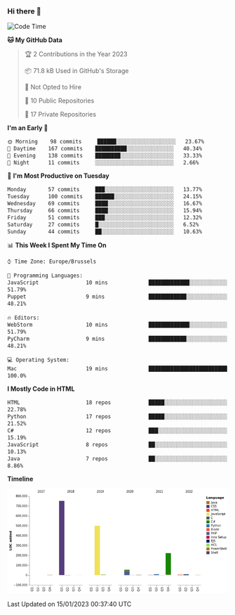 ### Hi there 👋

<!--START_SECTION:waka-->
![Code Time](http://img.shields.io/badge/Code%20Time-1%2C202%20hrs%2055%20mins-blue)

**🐱 My GitHub Data** 

> 🏆 2 Contributions in the Year 2023
 > 
> 📦 71.8 kB Used in GitHub's Storage 
 > 
> 🚫 Not Opted to Hire
 > 
> 📜 10 Public Repositories 
 > 
> 🔑 17 Private Repositories  
 > 
**I'm an Early 🐤** 

```text
🌞 Morning    98 commits     ██████░░░░░░░░░░░░░░░░░░░   23.67% 
🌆 Daytime    167 commits    ██████████░░░░░░░░░░░░░░░   40.34% 
🌃 Evening    138 commits    ████████░░░░░░░░░░░░░░░░░   33.33% 
🌙 Night      11 commits     ░░░░░░░░░░░░░░░░░░░░░░░░░   2.66%

```
📅 **I'm Most Productive on Tuesday** 

```text
Monday       57 commits     ███░░░░░░░░░░░░░░░░░░░░░░   13.77% 
Tuesday      100 commits    ██████░░░░░░░░░░░░░░░░░░░   24.15% 
Wednesday    69 commits     ████░░░░░░░░░░░░░░░░░░░░░   16.67% 
Thursday     66 commits     ████░░░░░░░░░░░░░░░░░░░░░   15.94% 
Friday       51 commits     ███░░░░░░░░░░░░░░░░░░░░░░   12.32% 
Saturday     27 commits     █░░░░░░░░░░░░░░░░░░░░░░░░   6.52% 
Sunday       44 commits     ██░░░░░░░░░░░░░░░░░░░░░░░   10.63%

```


📊 **This Week I Spent My Time On** 

```text
⌚︎ Time Zone: Europe/Brussels

💬 Programming Languages: 
JavaScript               10 mins             █████████████░░░░░░░░░░░░   51.79% 
Puppet                   9 mins              ████████████░░░░░░░░░░░░░   48.21%

🔥 Editors: 
WebStorm                 10 mins             █████████████░░░░░░░░░░░░   51.79% 
PyCharm                  9 mins              ████████████░░░░░░░░░░░░░   48.21%

💻 Operating System: 
Mac                      19 mins             █████████████████████████   100.0%

```

**I Mostly Code in HTML** 

```text
HTML                     18 repos            █████░░░░░░░░░░░░░░░░░░░░   22.78% 
Python                   17 repos            █████░░░░░░░░░░░░░░░░░░░░   21.52% 
C#                       12 repos            ███░░░░░░░░░░░░░░░░░░░░░░   15.19% 
JavaScript               8 repos             ██░░░░░░░░░░░░░░░░░░░░░░░   10.13% 
Java                     7 repos             ██░░░░░░░░░░░░░░░░░░░░░░░   8.86%

```


**Timeline**

![Chart not found](https://raw.githubusercontent.com/guillaumedeplancke/guillaumedeplancke/main/charts/bar_graph.png) 


 Last Updated on 15/01/2023 00:37:40 UTC
<!--END_SECTION:waka-->
